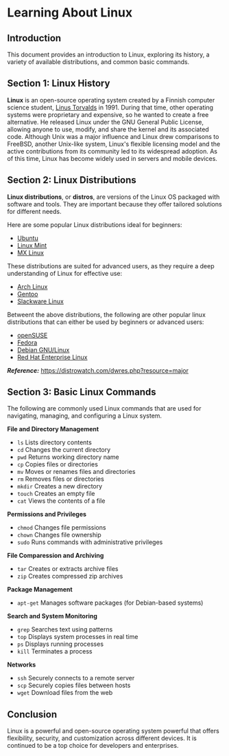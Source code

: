 # Learning About Linux

## Introduction
This document provides an introduction to Linux, exploring its history, a variety of available distributions, and common basic commands.

## Section 1: Linux History
**Linux** is an open-source operating system created by a Finnish computer science student, [Linus Torvalds](https://en.wikipedia.org/wiki/Linus_Torvalds) in 1991. During that time, other operating systems were proprietary and expensive, so he wanted to create a free alternative. He released Linux under the GNU General Public License, allowing anyone to use, modify, and share the kernel and its associated code. Although Unix was a major influence and Linux drew comparisons to FreeBSD, another Unix-like system, Linux's flexible licensing model and the active contributions from its community led to its widespread adoption. As of this time, Linux has become widely used in servers and mobile devices.

## Section 2: Linux Distributions

**Linux distributions**, or **distros**, are versions of the Linux OS packaged with software and tools. They are important because they offer tailored solutions for different needs.

Here are some popular Linux distributions ideal for beginners:
- [Ubuntu](https://distrowatch.com/dwres.php?resource=major#ubuntu)
- [Linux Mint](https://distrowatch.com/dwres.php?resource=major#mint)
- [MX Linux](https://distrowatch.com/dwres.php?resource=major#mx)

These distributions are suited for advanced users, as they require a deep understanding of Linux for effective use:
- [Arch Linux](https://distrowatch.com/dwres.php?resource=major#arch)
- [Gentoo](https://distrowatch.com/dwres.php?resource=major#gentoo)
- [Slackware Linux](https://distrowatch.com/dwres.php?resource=major#slackware)

Betweent the above distributions, the following are other popular linux distributions that can either be used by beginners or advanced users:
- [openSUSE](https://distrowatch.com/dwres.php?resource=major#opensuse)
- [Fedora](https://distrowatch.com/dwres.php?resource=major#fedora)
- [Debian GNU/Linux](https://distrowatch.com/dwres.php?resource=major#debian)
- [Red Hat Enterprise Linux](https://distrowatch.com/dwres.php?resource=major#redhat)

***Reference:*** https://distrowatch.com/dwres.php?resource=major

## Section 3: Basic Linux Commands

The following are commonly used Linux commands that are used for navigating, managing, and configuring a Linux system.

**File and Directory Management**
- `ls` Lists directory contents
- `cd` Changes the current directory
- `pwd` Returns working directory name
- `cp` Copies files or directories
- `mv` Moves or renames files and directories
- `rm` Removes files or directories
- `mkdir` Creates a new directory
- `touch` Creates an empty file
- `cat` Views the contents of a file

**Permissions and Privileges**
- `chmod` Changes file permissions
- `chown` Changes file ownership
- `sudo` Runs commands with administrative privileges

**File Comparession and Archiving**
- `tar` Creates or extracts archive files
- `zip` Creates compressed zip archives

**Package Management**
- `apt-get` Manages software packages (for Debian-based systems)

**Search and System Monitoring**
- `grep` Searches text using patterns
- `top` Displays system processes in real time
- `ps` Displays running processes
- `kill` Terminates a process

**Networks**
- `ssh` Securely connects to a remote server
- `scp` Securely copies files between hosts
- `wget` Download files from the web


## Conclusion
Linux is a powerful and open-source operating system powerful that offers flexibility, security, and customization across different devices. It is continued to be a top choice for developers and enterprises.

